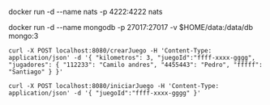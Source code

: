 
docker run -d --name nats -p 4222:4222 nats 

docker run -d --name mongodb  -p 27017:27017 -v $HOME/data:/data/db mongo:3

`
curl -X POST localhost:8080/crearJuego -H 'Content-Type: application/json' -d '{ "kilometros": 3, "juegoId":"ffff-xxxx-gggg", "jugadores": { "112233": "Camilo andres", "4455443": "Pedro", "fffff": "Santiago" } }'
`

`
curl -X POST localhost:8080/iniciarJuego -H 'Content-Type: application/json' -d '{ "juegoId":"ffff-xxxx-gggg" }'
`